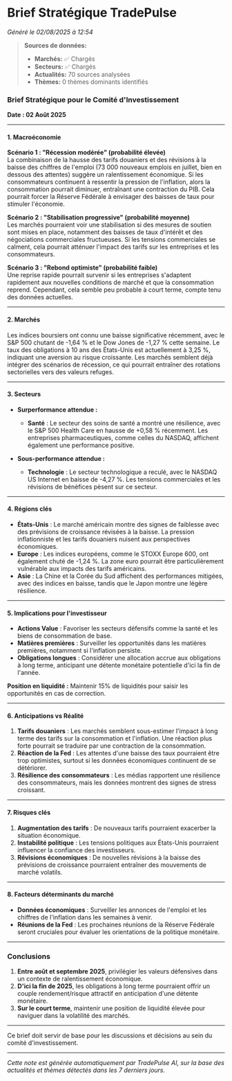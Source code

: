 # Brief Stratégique TradePulse

*Généré le 02/08/2025 à 12:54*

> **Sources de données:**
> - **Marchés:** ✅ Chargés
> - **Secteurs:** ✅ Chargés
> - **Actualités:** 70 sources analysées
> - **Thèmes:** 0 thèmes dominants identifiés

### Brief Stratégique pour le Comité d'Investissement

**Date : 02 Août 2025**

---

#### 1. Macroéconomie

**Scénario 1 : "Récession modérée" (probabilité élevée)**  
La combinaison de la hausse des tarifs douaniers et des révisions à la baisse des chiffres de l'emploi (73 000 nouveaux emplois en juillet, bien en dessous des attentes) suggère un ralentissement économique. Si les consommateurs continuent à ressentir la pression de l'inflation, alors la consommation pourrait diminuer, entraînant une contraction du PIB. Cela pourrait forcer la Réserve Fédérale à envisager des baisses de taux pour stimuler l'économie.

**Scénario 2 : "Stabilisation progressive" (probabilité moyenne)**  
Les marchés pourraient voir une stabilisation si des mesures de soutien sont mises en place, notamment des baisses de taux d'intérêt et des négociations commerciales fructueuses. Si les tensions commerciales se calment, cela pourrait atténuer l'impact des tarifs sur les entreprises et les consommateurs.

**Scénario 3 : "Rebond optimiste" (probabilité faible)**  
Une reprise rapide pourrait survenir si les entreprises s'adaptent rapidement aux nouvelles conditions de marché et que la consommation reprend. Cependant, cela semble peu probable à court terme, compte tenu des données actuelles.

---

#### 2. Marchés

Les indices boursiers ont connu une baisse significative récemment, avec le S&P 500 chutant de -1,64 % et le Dow Jones de -1,27 % cette semaine. Le taux des obligations à 10 ans des États-Unis est actuellement à 3,25 %, indiquant une aversion au risque croissante. Les marchés semblent déjà intégrer des scénarios de récession, ce qui pourrait entraîner des rotations sectorielles vers des valeurs refuges.

---

#### 3. Secteurs

- **Surperformance attendue :**  
  - **Santé** : Le secteur des soins de santé a montré une résilience, avec le S&P 500 Health Care en hausse de +0,58 % récemment. Les entreprises pharmaceutiques, comme celles du NASDAQ, affichent également une performance positive.
  
- **Sous-performance attendue :**  
  - **Technologie** : Le secteur technologique a reculé, avec le NASDAQ US Internet en baisse de -4,27 %. Les tensions commerciales et les révisions de bénéfices pèsent sur ce secteur.

---

#### 4. Régions clés

- **États-Unis** : Le marché américain montre des signes de faiblesse avec des prévisions de croissance révisées à la baisse. La pression inflationniste et les tarifs douaniers nuisent aux perspectives économiques.
- **Europe** : Les indices européens, comme le STOXX Europe 600, ont également chuté de -1,24 %. La zone euro pourrait être particulièrement vulnérable aux impacts des tarifs américains.
- **Asie** : La Chine et la Corée du Sud affichent des performances mitigées, avec des indices en baisse, tandis que le Japon montre une légère résilience.

---

#### 5. Implications pour l'investisseur

- **Actions Value** : Favoriser les secteurs défensifs comme la santé et les biens de consommation de base.
- **Matières premières** : Surveiller les opportunités dans les matières premières, notamment si l'inflation persiste.
- **Obligations longues** : Considérer une allocation accrue aux obligations à long terme, anticipant une détente monétaire potentielle d'ici la fin de l'année.

**Position en liquidité :** Maintenir 15% de liquidités pour saisir les opportunités en cas de correction.

---

#### 6. Anticipations vs Réalité

1. **Tarifs douaniers** : Les marchés semblent sous-estimer l'impact à long terme des tarifs sur la consommation et l'inflation. Une réaction plus forte pourrait se traduire par une contraction de la consommation.
2. **Réaction de la Fed** : Les attentes d'une baisse des taux pourraient être trop optimistes, surtout si les données économiques continuent de se détériorer.
3. **Résilience des consommateurs** : Les médias rapportent une résilience des consommateurs, mais les données montrent des signes de stress croissant.

---

#### 7. Risques clés

1. **Augmentation des tarifs** : De nouveaux tarifs pourraient exacerber la situation économique.
2. **Instabilité politique** : Les tensions politiques aux États-Unis pourraient influencer la confiance des investisseurs.
3. **Révisions économiques** : De nouvelles révisions à la baisse des prévisions de croissance pourraient entraîner des mouvements de marché volatils.

---

#### 8. Facteurs déterminants du marché

- **Données économiques** : Surveiller les annonces de l'emploi et les chiffres de l'inflation dans les semaines à venir.
- **Réunions de la Fed** : Les prochaines réunions de la Réserve Fédérale seront cruciales pour évaluer les orientations de la politique monétaire.

---

### Conclusions

1. **Entre août et septembre 2025**, privilégier les valeurs défensives dans un contexte de ralentissement économique.
2. **D'ici la fin de 2025**, les obligations à long terme pourraient offrir un couple rendement/risque attractif en anticipation d'une détente monétaire.
3. **Sur le court terme**, maintenir une position de liquidité élevée pour naviguer dans la volatilité des marchés.

--- 

Ce brief doit servir de base pour les discussions et décisions au sein du comité d'investissement.

---

*Cette note est générée automatiquement par TradePulse AI, sur la base des actualités et thèmes détectés dans les 7 derniers jours.*
